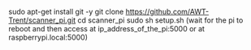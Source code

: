 sudo apt-get install git -y
git clone https://github.com/AWT-Trent/scanner_pi.git
cd scanner_pi
sudo sh setup.sh
(wait for the pi to reboot and then access at ip_address_of_the_pi:5000 or at raspberrypi.local:5000)